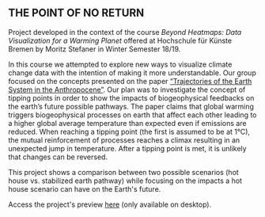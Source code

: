 ## THE POINT OF NO RETURN

Project developed in the context of the course _Beyond Heatmaps: Data Visualization for a Warming Planet_ offered at Hochschule für Künste Bremen by Moritz Stefaner in Winter Semester 18/19.

In this course we attempted to explore new ways to visualize climate change data with the intention of making it more understandable. Our group focused on the concepts presented on the paper [“Trajectories of the Earth System in the Anthropocene”](https://www.researchgate.net/publication/326876618_Trajectories_of_the_Earth_System_in_the_Anthropocene). Our plan was to investigate the concept of tipping points in order to show the impacts of biogeophysical feedbacks on the earth’s future possible pathways. The paper claims that global warming triggers biogeophysical processes on earth that affect each other leading to a higher global average temperature than expected even if emissions are reduced. When reaching a tipping point (the first is assumed to be at 1°C), the mutual reinforcement of processes reaches a climax resulting in an unexpected jump in temperature. After a tipping point is met, it is unlikely that changes can be reversed.

This project shows a comparison between two possible scenarios (hot house vs. stabilized earth pathway) while focusing on the impacts a hot house scenario can have on the Earth's future. 


Access the project's preview [here](https://meraki16.github.io/ThePointOfNoReturn/Index.html) (only available on desktop).

